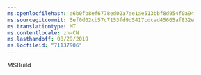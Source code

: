 ```yaml
---
ms.openlocfilehash: a6b0fb8ef6778ed02a7ae1ae513bbf8d954f0a94
ms.sourcegitcommit: 5ef0d02cb57c7153fd9d5417cdcad45665af832e
ms.translationtype: MT
ms.contentlocale: zh-CN
ms.lasthandoff: 08/29/2019
ms.locfileid: "71137906"
---
```

MSBuild